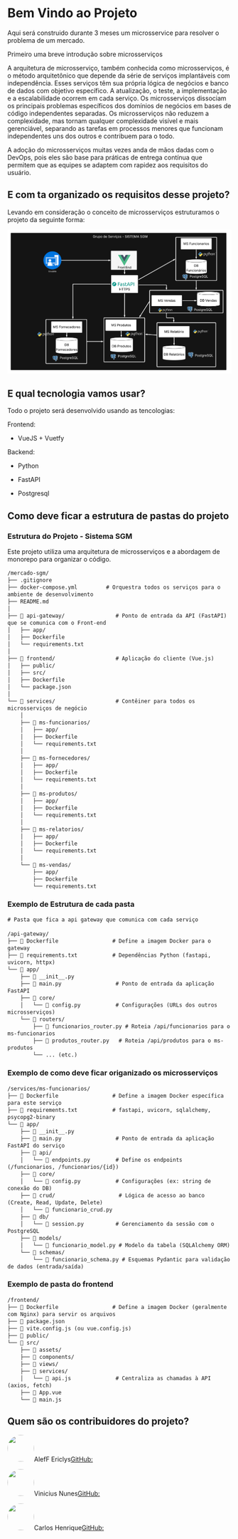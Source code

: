 #  Bem Vindo ao Projeto

Aqui será construido durante 3 meses um microsservice para resolver o problema de um mercado.



Primeiro uma breve introdução sobre microsserviços

<p>A arquitetura de microsserviço, também conhecida como microsserviços, é o método arquitetônico que depende da série de serviços implantáveis com independência. Esses serviços têm sua própria lógica de negócios e banco de dados com objetivo específico. A atualização, o teste, a implementação e a escalabilidade ocorrem em cada serviço. Os microsserviços dissociam os principais problemas específicos dos domínios de negócios em bases de código independentes separadas. Os microsserviços não reduzem a complexidade, mas tornam qualquer complexidade visível e mais gerenciável, separando as tarefas em processos menores que funcionam independentes uns dos outros e contribuem para o todo.<p>

A adoção do microsserviços muitas vezes anda de mãos dadas com o DevOps, pois eles são base para práticas de entrega contínua que permitem que as equipes se adaptem com rapidez aos requisitos do usuário.


## E com ta organizado os requisitos desse projeto?

Levando em consideração o conceito de microsserviços estruturamos o projeto da seguinte forma:



![Micro_servico](/imgs/estrutura_micro_service.png)


## E qual tecnologia vamos usar?

Todo o projeto será desenvolvido usando as tencologias:


Frontend:<p>
   - VueJS + Vuetfy<p>


Backend:<p>
  -  Python <p>
  -  FastAPI <p>
  - Postgresql <p>

## Como deve ficar a estrutura de pastas do projeto
### Estrutura do Projeto - Sistema SGM

Este projeto utiliza uma arquitetura de microsserviços e a abordagem de monorepo para organizar o código.

```plaintext
/mercado-sgm/
├── .gitignore
├── docker-compose.yml         # Orquestra todos os serviços para o ambiente de desenvolvimento
├── README.md
│
├── 📂 api-gateway/                # Ponto de entrada da API (FastAPI) que se comunica com o Front-end
│   ├── app/
│   ├── Dockerfile
│   └── requirements.txt
│
├── 📂 frontend/                   # Aplicação do cliente (Vue.js)
│   ├── public/
│   ├── src/
│   ├── Dockerfile
│   └── package.json
│
└── 📂 services/                   # Contêiner para todos os microsserviços de negócio
    │
    ├── 📂 ms-funcionarios/
    │   ├── app/
    │   ├── Dockerfile
    │   └── requirements.txt
    │
    ├── 📂 ms-fornecedores/
    │   ├── app/
    │   ├── Dockerfile
    │   └── requirements.txt
    │
    ├── 📂 ms-produtos/
    │   ├── app/
    │   ├── Dockerfile
    │   └── requirements.txt
    │
    ├── 📂 ms-relatorios/
    │   ├── app/
    │   ├── Dockerfile
    │   └── requirements.txt
    │
    └── 📂 ms-vendas/
        ├── app/
        ├── Dockerfile
        └── requirements.txt
```

### Exemplo de Estrutura de cada pasta
```
# Pasta que fica a api gateway que comunica com cada serviço

/api-gateway/
├── 🐳 Dockerfile                 # Define a imagem Docker para o gateway
├── 📄 requirements.txt           # Dependências Python (fastapi, uvicorn, httpx)
└── 📂 app/
    ├── 📄 __init__.py
    ├── 📄 main.py                 # Ponto de entrada da aplicação FastAPI
    ├── 📂 core/
    │   └── 📄 config.py           # Configurações (URLs dos outros microsserviços)
    └── 📂 routers/
        ├── 📄 funcionarios_router.py # Roteia /api/funcionarios para o ms-funcionarios
        ├── 📄 produtos_router.py   # Roteia /api/produtos para o ms-produtos
        └── ... (etc.)
```
### Exemplo de como deve ficar origanizado os microsserviços

```
/services/ms-funcionarios/
├── 🐳 Dockerfile                 # Define a imagem Docker específica para este serviço
├── 📄 requirements.txt           # fastapi, uvicorn, sqlalchemy, psycopg2-binary
└── 📂 app/
    ├── 📄 __init__.py
    ├── 📄 main.py                 # Ponto de entrada da aplicação FastAPI do serviço
    ├── 📂 api/
    │   └── 📄 endpoints.py        # Define os endpoints (/funcionarios, /funcionarios/{id})
    ├── 📂 core/
    │   └── 📄 config.py           # Configurações (ex: string de conexão do DB)
    ├── 📂 crud/                    # Lógica de acesso ao banco (Create, Read, Update, Delete)
    │   └── 📄 funcionario_crud.py
    ├── 📂 db/
    │   └── 📄 session.py          # Gerenciamento da sessão com o PostgreSQL
    ├── 📂 models/
    │   └── 📄 funcionario_model.py # Modelo da tabela (SQLAlchemy ORM)
    └── 📂 schemas/
        └── 📄 funcionario_schema.py # Esquemas Pydantic para validação de dados (entrada/saída)

```

### Exemplo de pasta do frontend

``` 
/frontend/
├── 🐳 Dockerfile                 # Define a imagem Docker (geralmente com Nginx) para servir os arquivos
├── 📄 package.json
├── 📄 vite.config.js (ou vue.config.js)
├── 📂 public/
└── 📂 src/
    ├── 📂 assets/
    ├── 📂 components/
    ├── 📂 views/
    ├── 📂 services/
    │   └── 📄 api.js              # Centraliza as chamadas à API (axios, fetch)
    ├── 📄 App.vue
    └── 📄 main.js
```
## Quem são os  contribuidores do projeto?

<img src="https://github.com/aleffericlys.png" width="60" height="60" style="border-radius: 50%;" >AlefF Ericlys[GitHub:](https://github.com/aleffericlys)

<img src="https://github.com/Vinicius02612.png" width="60" height="60" style="border-radius: 50%;">Vinicius Nunes[GitHub:](https://github.com/Vinicius02612)

<img src="https://github.com/carlosvale03.png" width="60" height="60" style="border-radius: 50%;">Carlos Henrique[GitHub:](https://github.com/carlosvale03)